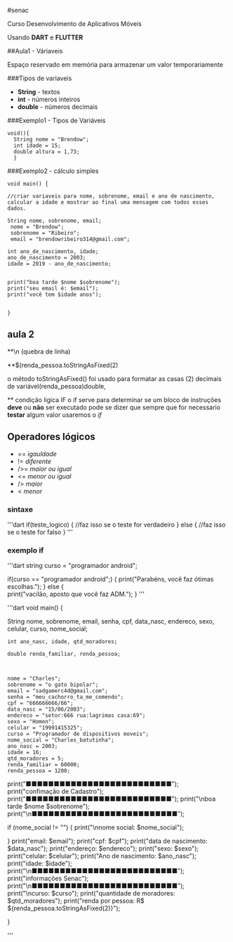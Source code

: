 #senac

Curso Desenvolvimento de Aplicativos Móveis

Usando **DART** e **FLUTTER**

 ##Aula1 - Váriaveis

Espaço reservado em memória para armazenar um valor temporariamente

###Tipos de variaveis

- **String** - textos
- **int** - números inteiros
- **double** - números decimais

 ###Exemplo1 - Tipos de Variáveis
```
void(){
  String nome = "Brendow";
  int idade = 15;
  double altura = 1,73;
  }
  ```
  
  ###Exemplo2 - cálculo simples
  ```
  void main() {
  
  //criar variaveis para nome, sobrenome, email e ano de nascimento,
  calcular a idade e mostrar ao final uma mensagem com todos esses dados.
  
  String nome, sobrenome, email;
   nome = "Brendow";
   sobrenome = "Ribeiro";
   email = "brendowribeiro314@gmail.com";
  
  int ano_de_nascimento, idade;
  ano_de_nascimento = 2003;
  idade = 2019 - ano_de_nascimento;
  
  
  print("boa tarde $nome $sobrenome");
  print("seu email é: $email");
  print("você tem $idade anos");
  
 
  }
  ```

  
## aula 2

**\n (quebra de linha)

**$(renda_pessoa.toStringAsFixed(2)

o método toStringAsFixed() foi usado para formatar as casas (2) decimais de variável(renda_pessoa)double,

** condição ligica IF
o if serve para determinar se um bloco de instruções **deve** ou **não** ser executado pode se dizer que sempre que for necessario **testar** algum valor usaremos o *if*

## Operadores lógicos

- == *igauldade*
- != *diferente*
- />= *maior ou igual*
- <= *menor ou igual*
- /> *maior*
- < *menor*

### sintaxe

'''dart
if(teste_logico)
{
	//faz isso se o teste for verdadeiro
}
else
{
	//faz isso se o teste for falso
}
'''

### exemplo if

'''dart
string curso = "programador android";

if(curso == "programador android";)
{
	print("Parabéns, você faz ótimas escolhas.");
}
else
{	
	print("vacilão, aposto que você faz ADM.");
}
'''
 
'''dart
void main() {
	
  String nome, sobrenome, email, senha, cpf,	data_nasc, endereco, sexo, celular, curso, nome_social;

	int ano_nasc, idade, qtd_moradores;
  
	double renda_familiar, renda_pessoa;
  
  
  
  	nome = "Charles";
    sobrenome = "o gato bipolar";
  	email = "sadgamerc4d@gmail.com";
    senha = "meu_cachorro_ta_me_comendo";
    cpf = "666666666/66";
    data_nasc = "15/06/2003";
    endereco = "setor:666 rua:lagrimas casa:69";
    sexo = "Homen";
    celular = "19991415325";
    curso = "Programador de dispositivos moveis";
    nome_social = "Charles_batutinha";
    ano_nasc = 2003;
    idade = 16;
    qtd_moradores = 5;
    renda_familiar = 60000;
    renda_pessoa = 1200;
      
  print("■■■■■■■■■■■■■■■■■■■■■■■■■■");
  print("confimação de Cadastro");
  print("■■■■■■■■■■■■■■■■■■■■■■■■■■");
  print("\nboa tarde $nome $sobrenome");
  print("\n■■■■■■■■■■■■■■■■■■■■■■■■■■");
  
  if (nome_social != "")
  {
  	print("\nnome social: $nome_social");
  
  }
  print("email: $email");
  print("cpf: $cpf");
  print("data de nascimento: $data_nasc");
  print("endereço: $endereco");
  print("sexo: $sexo");
  print("celular: $celular");
  print("Ano de nascimento: $ano_nasc");
  print("idade: $idade");
  print("\n■■■■■■■■■■■■■■■■■■■■■■■■■■");
  print("informações Senac");
  print("\n■■■■■■■■■■■■■■■■■■■■■■■■■■");
  print("\ncurso: $curso");
  print("quantidade de moradores: $qtd_moradores");
  print("renda por pessoa: R\$ ${renda_pessoa.toStringAsFixed(2)}");
  
  
 	
}


'''
